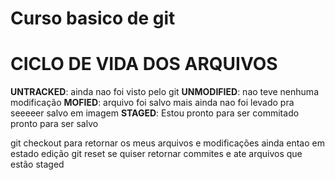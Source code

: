 # Curso basico de git
# CICLO DE VIDA DOS ARQUIVOS 

**UNTRACKED**: ainda nao foi visto pelo git
**UNMODIFIED**: nao teve nenhuma modificação 
**MOFIED**: arquivo foi salvo mais ainda nao foi levado pra seeeeer salvo em imagem 
**STAGED**: Estou pronto para ser commitado pronto para ser salvo

git checkout para retornar os meus arquivos e modificações ainda entao em estado edição
git reset se quiser retornar commites e ate arquivos  que estão staged


